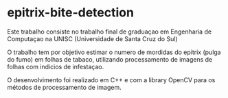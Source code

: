# epitrix-bite-detection

Este trabalho consiste no trabalho final de graduaçao em Engenharia de Computaçao na UNISC (Universidade de Santa Cruz do Sul)

O trabalho tem por objetivo estimar o numero de mordidas do epitrix (pulga do fumo) em folhas de tabaco, utilizando processamento de imagens de folhas com indicios de infestaçao.

O desenvolvimento foi realizado em C++ e com a library OpenCV para os métodos de processamento de imagem.
